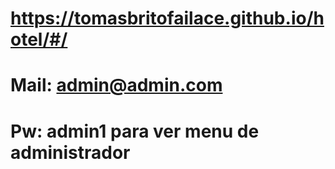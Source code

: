 # https://tomasbritofailace.github.io/hotel/#/
# Mail: admin@admin.com 
# Pw: admin1 para ver menu de administrador
